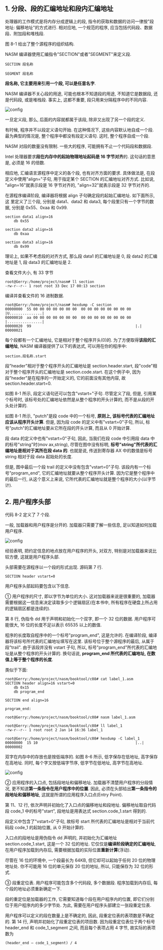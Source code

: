 ## 1. 分段、段的汇编地址和段内汇编地址

处理器的工作模式是将内存分成逻辑上的段, 指令的获取和数据的访问一律按"段地址: 偏移地址"的方式进行. 相对应地, 一个规范的程序, 应当包括代码段、数据段、附加段和堆栈段.

图 8-1 给出了整个源程序的组织结构.

NASM 编译器使用汇编指令"SECTION"或者"SEGMENT"来定义段.

```
SECTION 段名称
```

```
SEGMENT 段名称
```

**段名称, 它主要用来引用一个段, 可以是任意名字**.

NASM 编译器不关心段的用途, 可能也根本不知道段的用途, 不知道它是数据段, 还是代码段, 或是堆栈段. 事实上, 这都不重要, 段只用来分隔程序中的不同内容.

![config](images/1.png)

一旦定义段, 那么, 后面的内容就都属于该段, 除非又出现了另一个段的定义.

有时候, 程序并不以段定义语句开始. 在这种情况下, 这些内容默认地自成一个段. 最为典型的情况是, 整个程序中都没有段定义语句. 这时, 整个程序自成一个段.

NASM 对段的数量没有限制. 一些大的程序, 可能拥有不止一个代码段和数据段.

Intel 处理器要求**段在内存中的起始物理地址起码是 16 字节对齐**的. 这句话的意思是, 必须是 16 的倍数.

相应地, 汇编语言源程序中定义的各个段, 也有对齐方面的要求. 具体做法是, 在段定义中使用"align="子句, 用于指定某个 SECTION 的汇编地址对齐方式. 比如说, "align=16"就表示段是 16 字节对齐的, "align=32"就表示段是 32 字节对齐的.

在源程序编译阶段, 编译器将根据 align 子句确定段的起始汇编地址. 如下面所示, 这
里定义了三个段, 分别是 data1、data2 和 data3, 每个段里只有一个字节的数据, 分别是 0x55、0xaa 和 0x99.

```
section data1 align=16
    db 0x55

section data2 align=16
    db 0xaa

section data3 align=16
    db 0x99
```

理论上, 如果不考虑段的对齐方式, 那么段 data1 的汇编地址是 0, 段 data2 的汇编地址是 1, 段 data3 的汇编地址是 2.

查看文件大小, 有 33 字节

```
root@Gerry:/home/project/nasm# ll section
-rw-r--r-- 1 root root 33 Dec 17 00:13 section
```

编译并查看文件的 16 进制数据.

```
root@Gerry:/home/project/nasm# hexdump -C section
00000000  55 00 00 00 00 00 00 00  00 00 00 00 00 00 00 00  |U...............|
00000010  aa 00 00 00 00 00 00 00  00 00 00 00 00 00 00 00  |................|
00000020  99                                                |.|
00000021
```

每个段都有一个汇编地址, 它是相对于整个程序开头(0)的. 为了方便取得**该段的汇编地址**, NASM 编译器提供了以下的表达式, 可以用在你的程序中:

```
section.段名称.start
```

段"header"相对于整个程序开头的汇编地址是 section.header.start, 段"code"相对于整个程序开头的汇编地址是 section.code.start. 在这个例子中, 因为段"header"是在程序的一开始定义的, 它的前面没有其他内容, 故 section.header.start=0.

如图 8-1 所示, 段定义语句还可以包含"vstart="子句. 尽管定义了段, 但是, 引用某个标号时, 该标号处的汇编地址依然是从整个程序的开头计算的, 而不是从段的开头处计算的.

如图 8-1 所示, "putch"是段 code 中的一个标号, **原则上, 该标号代表的汇编地址应该从程序开头计算**. 但是, 因为段 code 的定义中有"vstart=0"子句, 所以, 标号"putch"的汇编地址要从它所在段的开头计算, 而且从 0 开始计算.

段 data 的定义中也有"vstart=0"子句, 因此, 当我们在段 code 中引用段 data 中的标号"string"时(mov ax,string), 尽管在图中没有标明, **标号"string"所代表的汇编地址是相对于其所在段 data 的**. 也就是说, 传送到寄存器 AX 中的数值是标号 string 相对于段 data 起始处的长度.

但是, 图中最后一个段 trail 的定义中没有包含"vstart=0"子句. 该段内有一个标号"program_end", 它的汇编地址就要从整个程序开头计算. 因为它是整个程序中的最后一行, 从这个意义上来说, 它所代表的汇编地址就是整个程序的大小(以字节计).

## 2. 用户程序头部

代码 8-2 定义了 7 个段.

一般, 加载器和用户程序是分开的. 加载器只需要了解一些信息, 足以知道如何加载用户程序.

![config](images/2.png)

经验表明, 把约定信息的地点放在用户程序的开头, 对双方, 特别是对加载器来说比较方便, 这就是用户程序头部.

头部需要在源程序以一个段的形式出现. 源码第 7 行.

```
SECTION header vstart=0
```

用户程序头部起码要包含以下信息.

① 用户程序的尺寸, 即以字节为单位的大小. 这对加载器来说是很重要的, 加载器需要根据这一信息来决定读取多少个逻辑扇区(在本书中, 所有程序在硬盘上所占用的逻辑扇区都是连续的).

第 8 行, 伪指令 dd 用于声明和初始化一个双字, 即一个 32 位的数据. 用户程序可能很大, 16 位的长度不足以表示 65535 以上的数值.

程序的长度取自程序中的一个标号"program\_end", 这是允许的. 在编译阶段, 编译器将该标号所代表的汇编地址填写在这里. 该标号位于整个源程序的最后, 从属于段"trail". 由于该段并没有 vstart 子句, 所以, 标号"program\_end"所代表的汇编地址是从整个程序的开头计算的. 换句话说, **program_end 所代表的汇编地址, 在数值上等于整个程序的长度**.

类似于下面:

```
root@Gerry:/home/project/nasm/booktool/c08# cat label_1.asm
SECTION header align=16 vstart=0
    db 0x15
    db program_end

SECTION end align=16

program_end:

root@Gerry:/home/project/nasm/booktool/c08# nasm label_1.asm

root@Gerry:/home/project/nasm/booktool/c08# ll label_1
-rw-r--r-- 1 root root 2 Jan 14 16:36 label_1

root@Gerry:/home/project/nasm/booktool/c08# hexdump -C label_1
00000000  15 10                                             |..|
00000002

```

双字在内存中的存放也是按低端序的. 如图 8-6 所示, 低字保存在低地址, 高字保存在高地址. 同时, 每个字又按低端字节序, 低字节在低地址, 高字节在高地址.

![config](images/12.png)

② 应用程序的入口点, 包括段地址和偏移地址. 加载器不清楚用户程序的分段情况, 更不知道**第一条指令在用户程序中的位置**. 因此, 必须在头部给出**第一条指令的段地址和偏移地址**, 这就是所谓的应用程序入口点(Entry Point).

第 11、12 行, 依次声明并初始化了入口点的偏移地址和段地址. 偏移地址取自代码段 code\_1 中的标号"start", 段地址是用表达式 section.code\_1.start 得到的.

段定义中包含了"vstart=0"子句, 故标号 start 所代表的汇编地址是相对于当前代码段 code\_1 的起始位置, 从 0 开始计算的.

入口点的段地址是用伪指令 dd 声明的, 并初始化为汇编地址 section.code_1.start, 这是一个 32 位的地址. 它仅仅是**编译阶段确定的汇编地址**, 在用户程序加载到内存后, 需要根据加载的实际位置**重新计算**(浮动).

尽管在 16 位的环境中, 一个段最长为 64KB, 但它却可以起始于任何 20 位的物理地址处. 你不可能用 16 位的单元保存 20 位的地址, 所以, 只能保存为 32 位的形式.

③ 段重定位表. 用户程序可能包含多个代码段, 多个数据段. 程序加载到内存后, 每个段的地址必须重新确定一下.

段的重定位是加载器的工作, 它需要知道每个段在用户程序内的位置, 即它们分别位于用户程序内的多少字节处. 为此, 需要在用户程序头部建立一张段重定位表.

用户程序可以定义的段在数量上是不确定的, 因此, 段重定位表的表项数是不确定的. 第 14 行, 声明并初始化了段重定位表的项目数. 因为段重定位表位于两个标号 header\_end 和 code\_1_segment 之间, 而且每个表项占用 4 字节, 故实际的表项数为

```
(header_end – code_1_segment) / 4
```